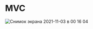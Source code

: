 # MVC

![Снимок экрана 2021-11-03 в 00 16 04](https://user-images.githubusercontent.com/45273279/139952860-40a2eb3b-6042-4455-a810-1adb6223d23e.png)
